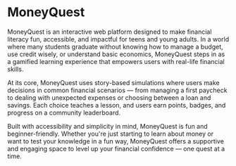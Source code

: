 
# MoneyQuest

MoneyQuest is an interactive web platform designed to make financial literacy fun, accessible, and impactful for teens and young adults. In a world where many students graduate without knowing how to manage a budget, use credit wisely, or understand basic economics, MoneyQuest steps in as a gamified learning experience that empowers users with real-life financial skills.

At its core, MoneyQuest uses story-based simulations where users make decisions in common financial scenarios — from managing a first paycheck to dealing with unexpected expenses or choosing between a loan and savings. Each choice teaches a lesson, and users earn points, badges, and progress on a community leaderboard.

Built with accessibility and simplicity in mind, MoneyQuest is fun and beginner-friendly. Whether you're just starting to learn about money or want to test your knowledge in a fun way, MoneyQuest offers a supportive and engaging space to level up your financial confidence — one quest at a time.


